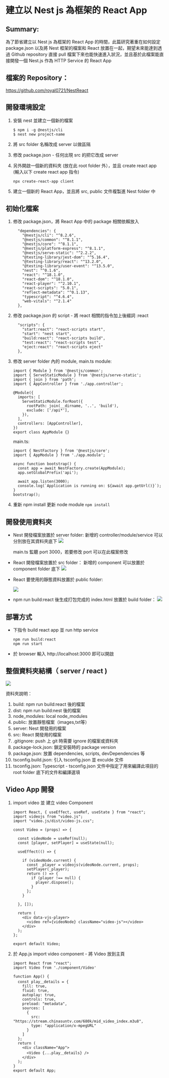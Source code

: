 # 建立以 Nest js 為框架的 React App

## Summary:
為了節省建立以 Nest js 為框架的 React App 的時間，此篇研究著重在如何設定 package.json 以及將 Nest 框架的檔案和 React 放置在一起，期望未來能達到透過 Github repository 直接 pull 檔案下來也能快速進入狀況，並且基於此檔案能直接開發一個 Nest.js 作為 HTTP Service 的 React App 

## 檔案的 Repository：

https://github.com/royal0721/NestReact

## 開發環境設定 
1. 安裝 nest 並建立一個新的檔案
    ```
    $ npm i -g @nestjs/cli
    $ nest new project-name
    ```
2. 將 src folder 名稱改成 server 以做區隔

3. 修改 package.json - 任何出現 src 的把它改成 server
4. 另外開啟一個新的資料夾 (放在此 root folder 外），並且 create react app (輸入以下 create react app 指令)

    `npx create-react-app client`

5. 建立一個新的 React App，並且將 src, public 文件複製進 Nest folder 中

## 初始化檔案
1. 修改 package.json，將 React App 中的 package 相關依賴放入 
    ```
      "dependencies": {
        "@nestjs/cli": "^8.2.6",
        "@nestjs/common": "^8.1.1",
        "@nestjs/core": "^8.1.1",
        "@nestjs/platform-express": "^8.1.1",
        "@nestjs/serve-static": "^2.2.2",
        "@testing-library/jest-dom": "^5.16.4",
        "@testing-library/react": "^13.2.0",
        "@testing-library/user-event": "^13.5.0",
        "nest": "^0.1.6",
        "react": "^18.1.0",
        "react-dom": "^18.1.0",
        "react-player": "^2.10.1",
        "react-scripts": "5.0.1",
        "reflect-metadata": "^0.1.13",
        "typescript": "^4.6.4",
        "web-vitals": "^2.1.4"
      },
    ```

2. 修改 package.json 的 script - 將 react 相關的指令加上後綴詞 :react
    ```
      "scripts": {
        "start:react": "react-scripts start",
        "start": "nest start",
        "build:react": "react-scripts build",
        "test:react": "react-scripts test",
        "eject:react": "react-scripts eject"
      },
    ```
3. 修改 server folder 內的  module, main.ts 
module:
    ```
    import { Module } from '@nestjs/common';
    import { ServeStaticModule } from '@nestjs/serve-static';
    import { join } from 'path';
    import { AppController } from './app.controller';

    @Module({
      imports: [
        ServeStaticModule.forRoot({
          rootPath: join(__dirname, '..', 'build'),
          exclude: ['/api*'],
        }),
      ],
      controllers: [AppController],
    })
    export class AppModule {}
    ```
    main.ts:
    ```
    import { NestFactory } from '@nestjs/core';
    import { AppModule } from './app.module';

    async function bootstrap() {
      const app = await NestFactory.create(AppModule);
      app.setGlobalPrefix('api');

      await app.listen(3000);
      console.log(`Application is running on: ${await app.getUrl()}`);
    }
    bootstrap();
    ```
4. 重新 npm install 更新 node module
    `npm install`
## 開發使用資料夾 



- Nest 開發檔案放置於 server folder:
    新增的 controller/module/service 可以分別放在其資料夾底下
    ![](https://i.imgur.com/X82pYtz.png)
    
    main.ts 監聽 port 3000，若要修改 port 可以在此檔案修改 

- React 開發檔案放置於 src folder：
新增的 component 可以放置於 component folder 底下
 ![](https://i.imgur.com/jSP8iqR.png)

- React 要使用的靜態資料放置於 public folder:

    ![](https://i.imgur.com/tOU2G8n.png)

- npm run build:react 後生成打包完成的 index.html 放置於 build folder：
    ![](https://i.imgur.com/QO3wilY.png)


## 部署方式
- 下指令 build react app 並 run http service
    ```
    npm run build:react
    npm run start
    ```
- 於 browser 輸入 http://localhost:3000 即可以開啟

## 整個資料夾結構（ server / react )

![](https://i.imgur.com/6oJobAv.png)

資料夾說明：
1. build:
npm run build:react 後的檔案
2. dist:
npm run build:nest 後的檔案
3. node_modules:
local node_modules
4. public:
放置靜態檔案（images,txt等）
5. server:
Nest 開發用的檔案
6. src:
React 開發用的檔案
7. .gitignore:
push 上 git 時需要 ignore 的檔案或資料夾
8. package-lock.json:
鎖定安裝時的 package version
9. package.json:
放置 dependencies, scripts, devDependencies 等
10. tsconfig.build.json:
引入 tsconfig.json 並 exculde 文件 
11. tsconfig.json:
Typescript - tsconfig.json 文件中指定了用來編譯此項目的 root folder 底下的文件和編譯選項

## Video App 開發

1. import video 並 建立 video Component 
    ```
    import React, { useEffect, useRef, useState } from "react";
    import videojs from "video.js";
    import "video.js/dist/video-js.css";

    const Video = (props) => {

      const videoNode = useRef(null);
      const [player, setPlayer] = useState(null);

      useEffect(() => {

        if (videoNode.current) {
          const _player = videojs(videoNode.current, props);
          setPlayer(_player);
          return () => {
            if (player !== null) {
              player.dispose();
            }
          };
        }

      }, []);

      return (
        <div data-vjs-player>
          <video ref={videoNode} className="video-js"></video>
        </div>
      );
    };

    export default Video;
    ```
2. 於 App.js import video component - 將 Video 放到主頁
    ```
    import React from "react";
    import Video from './component/Video'

    function App() {
      const play＿details = {
        fill: true,
        fluid: true,
        autoplay: true,
        controls: true,
        preload: "metadata",
        sources: [
          {
            src: "https://stream.chinasuntv.com/680k/mid_video_index.m3u8",
            type: "application/x-mpegURL"
          }
        ]
      };
      return (
        <div className="App">
          <Video {...play＿details} />
        </div>
      );
    }
    export default App;
    ```
